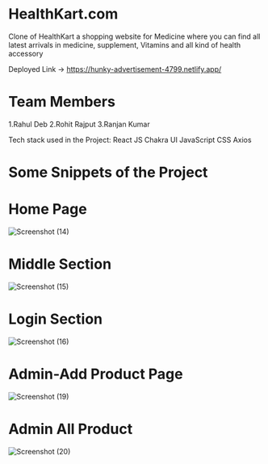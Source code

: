 # HealthKart.com

Clone of HealthKart a shopping website for Medicine where you can find all latest arrivals in medicine, supplement, Vitamins and all kind of health accessory

Deployed Link -> https://hunky-advertisement-4799.netlify.app/

# Team Members
1.Rahul Deb 
2.Rohit Rajput
3.Ranjan Kumar

Tech stack used in the Project:
React JS
Chakra UI
JavaScript
CSS
Axios



# Some Snippets of the Project

# Home Page
![Screenshot (14)](https://user-images.githubusercontent.com/112858493/213980224-5505b73b-668d-441a-a85b-a79157deac3e.png)

# Middle Section
![Screenshot (15)](https://user-images.githubusercontent.com/112858493/213980228-7fabce3f-3265-493c-8af0-378a7f9be76c.png)

# Login Section
![Screenshot (16)](https://user-images.githubusercontent.com/112858493/213980231-210cb82c-33fc-4343-a4ce-42bfeb409446.png)

# Admin-Add Product Page
![Screenshot (19)](https://user-images.githubusercontent.com/112858493/213980234-30168c09-9987-427d-9e81-934696233648.png)

# Admin All Product
![Screenshot (20)](https://user-images.githubusercontent.com/112858493/213980237-e13ecc71-d560-474c-8df4-249f42e822c8.png)
